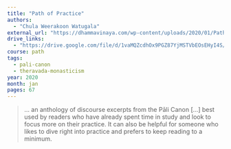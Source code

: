 ```yaml
---
title: "Path of Practice"
authors:
  - "Chula Weerakoon Watugala"
external_url: "https://dhammavinaya.com/wp-content/uploads/2020/01/Path-of-Practice.pdf"
drive_links:
  - "https://drive.google.com/file/d/1vaMQZcdhOx9PGZ87YjMSTVbEOsEHyI4S/view?usp=drivesdk"
course: path
tags:
  - pali-canon
  - theravada-monasticism
year: 2020
month: jan
pages: 67
---
```


> … an anthology of discourse excerpts from the Pāli Canon [...] best used by readers who have already spent time in study and look to focus more on their practice. It can also be helpful for someone who likes to dive right into practice and prefers to keep reading to a minimum.
